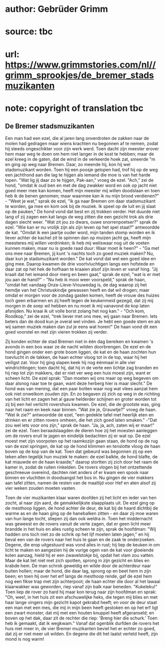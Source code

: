 # author: Gebrüder Grimm
# source: tbc
# url: https://www.grimmstories.com/nl//grimm_sprookjes/de_bremer_stadsmuzikanten
# note: copyright of translation tbc

## De Bremer stadsmuzikanten 

Een man had een ezel, die al jaren lang onverdroten de zakken naar de
molen had gedragen maar wiens krachten nu begonnen af te nemen, zodat
hij steeds ongeschikter voor zijn werk werd. Toen dacht zijn meester
erover hem maar weg te doen om hem niet langer in de kost te hebben;
maar de ezel kreeg in de gaten, dat de wind in de verkeerde hoek zat,
smeerde "m en ging op weg naar Bremen. Daar, zo meende hij, kon hij wel
stadsmuzikant worden. Toen hij een poosje gelopen had, trof hij op de
weg een jachthond aan die lag te hijgen als iemand die moe is van het
harde lopen. "Wat lig jij daar zo te hijgen, Pak-aan," vroeg de ezel.
"Ach," zei de hond, "omdat ik oud ben en met de dag zwakker word en
ook op jacht niet goed meer mee kan komen, heeft mijn meester mij willen
doodslaan en toen heb ik de benen genomen; maar waarmee kan ik nu mijn
brood verdienen?" - "Weet je wat," sprak de ezel, "ik ga naar Bremen
om daar stadsmuzikant te worden, ga mee en kom ook bij de muziek. Ik
speel op de luit en jij slaat op de pauken," De hond vond dat best en
zij trokken verder. Het duurde niet lang of zij zagen een kat langs de
weg zitten die een gezicht trok als drie dagen slecht weer. "Wat zit
jou zo dwars, ouwe snorrenpoetser?" sprak de ezel. "Wie kan er nu
vrolijk zijn als zijn leven op het spel staat?" antwoordde de kat.
"Omdat ik een jaartje ouder word, mijn tanden stomp worden en ik liever
achter de kachel zit te spinnen dan op muizen jacht ga, heeft mijn
meesteres mij willen verdrinken; ik heb mij weliswaar nog uit de voeten
kunnen maken, maar nu is goede raad duur: Waar moet ik heen?" - "Ga
met ons mee naar Bremen, jij kunt 's nachts toch zo goed muziek maken?
Nu, daar kun je stadsmuzikant worden." De kat vond dat wel een goed
idee en ging mee. Daarop kwamen de drie voortvluchtigen langs een
hofstede en daar zat op het hek de hofhaan te kraaien alsof zijn leven
er vanaf hing. "Jij kraait dat het iemand door merg en been gaat,"
sprak de ezel, "wat is er met jou aan de hand?" - "Nu heb ik mooi
weer voorspeld," sprak de haan, "omdat het vandaag
Onze-Lieve-Vrouwedag is, de dag waarop zij het hemdje van het
Christuskindje gewassen heeft en dat wil drogen; maar omdat er morgen
voor de zondag gasten komen, heeft de vrouw des huizes toch geen
erbarmen en zij heeft tegen de keukenmeid gezegd, dat zij mij morgen in
de soep wil hebben en nu moet ik mij vanavond de kop laten afsnijden. Nu
kraai ik uit volle borst zolang het nog kan." - "Och kom, Roodkop,"
zei de ezel, "trek liever met ons mee, wij gaan naar Bremen. Iets
beters dan de dood kun je overal wel vinden. Je hebt een goede stem en
als wij samen muziek maken dan zul je eens wat horen!" De haan vond dit
een goed voorstel en met zijn vieren trokken zij verder.

Zij konden echter de stad Bremen niet in één dag bereiken en kwamen 's
avonds in een bos waar ze de nacht wilden doorbrengen. De ezel en de
hond gingen onder een grote boom liggen, de kat en de haan zochten hun
toevlucht in de takken, de haan echter vloog tot in de top, waar hij het
veiligst zat. Voor hij ging slapen keek hij nog éénmaal in alle vier
windrichtingen; toen dacht hij, dat hij in de verte een lichtje zag
branden en hij riep tot zijn makkers, dat er niet ver weg een huis moest
zijn, want er scheen licht. De ezel sprak: "Dan moeten wij ons maar op
weg begeven om daar alsnog naar toe te gaan, want deze herberg hier is
maar slecht." De hond was van mening, dat een paar botten waar nog wat
vlees aanzat hem ook niet onwelkom zouden zijn. En zo begaven zij zich
op weg in de richting van het licht en zagen het al gauw helderder
schijnen en groter worden tot zij bij een hel verlicht rovershuis
kwamen. De ezel, die de grootste was, ging naar het raam en keek naar
binnen. "Wat zie je, Grauwtje?" vroeg de haan. "Wat ik zie?"
antwoordde de ezel, "een gedekte tafel met heerlijk eten en drinken en
er zitten rovers omheen, die het zich goed laten smaken." -"Dat zou
wel iets voor ons zijn," sprak de haan. "Ja, ja, ach, zaten wij er
maar!" zei de ezel. Toen beraadslaagden de dieren hoe zij het moesten
aanleggen om de rovers eruit te jagen en eindelijk bedachten zij er wat
op. De ezel moest met zijn voorpoten op het raamkozijn gaan staan, de
hond op de rug van de ezel springen, de kat op de hond klimmen en
tenslotte vloog de haan boven op de kop van de kat. Toen dat gebeurd was
begonnen zij op een teken allen tegelijk hun muziek te maken: de ezel
balkte, de hond blafte, de kat miauwde en de haan kraaide;" daarop
stortten zij zich door het raam de kamer in, zodat de ruiten rinkelden.
De rovers vlogen bij het ontzettende geschreeuw overeind, dachten niet
anders of er kwam een spook naar binnen en vluchtten in doodsangst het
bos in. Nu gingen de vier makkers aan tafel zitten, namen de resten van
de maaltijd voor Hef en aten alsof zij vier weken zouden moeten vasten.

Toen de vier muzikanten klaar waren doofden zij het licht en ieder van
hen zocht, al naar zijn aard, de gemakkelijkste slaapplaats uit. De ezel
ging op de mesthoop liggen, de hond achter de deur, de kat bij de haard
dichtbij de warme as en de haan ging op de hanebalken zitten - en daar
zij moe waren van hun lange tocht, sliepen zij dan ook weldra in. Toen
het middernacht was geweest en de rovers vanuit de verte zagen, dat er
geen licht meer brandde in het huis en alles rustig scheen te zijn,
sprak de hoofdman: "Wij hadden ons toch niet zo de schrik op het lijf
moeten laten jagen," en hij beval een van de rovers naar het huis te
gaan en de zaak te onderzoeken. Degene, die erop uitgestuurd was vond
alles in rust; hij liep de keuken in om licht te maken en aangezien hij
de vurige ogen van de kat voor gloeiende kolen aanzag, hield hij er een
zwavelstokje bij, opdat het vlam zou vatten. Maar de kat liet niet met
zich spotten, sprong in zijn gezicht en blies en krabde hem. De man
schrok geweldig en wilde door de achterdeur naar buiten hollen; maar de
hond, die daar lag, sprong op en beet hem in zijn been; en toen hij over
het erf langs de mesthoop rende, gaf de ezel hem nog een fikse trap met
zijn achterpoot; de haan echter die door al het lawaai klaarwakker was
geworden, riep vanaf zijn balk naar beneden. "Kukeleku!" Toen liep de
rover zo hard hij maar kon terug naar zijn hoofdman en sprak: "Oh,
wee!, in het huis zit een afschuwelijke heks, die tegen mij blies en met
haar lange vingers mijn gezicht kapot gekrabd heeft; en voor de deur
staat een man met een mes, die mij in mijn been heeft gestoken en op het
erf ligt een zwart monster, dat mij met een houten knuppel heeft
afgeranseld; en boven op het dak, daar zit de rechter die riep: 'Breng
hier die schurk.' Toen heb ik gemaakt, dat ik wegkwam." Vanaf dat
ogenblik durfden de rovers het huis niet meer in, de vier Bremer
muzikanten beviel het er echter zo goed, dat zij er niet meer uit
wilden. En degene die dit het laatst verteld heeft, zijn mond is nog
warm!
